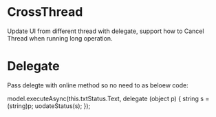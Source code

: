 # CrossThread
Update UI from different thread with delegate, support how to Cancel Thread when running long operation. 

# Delegate
Pass delegte with online method so no need to as beloew code:

 model.executeAsync(this.txtStatus.Text, delegate (object p)
            {
                string s = (string)p;
                uodateStatus(s);
            });
